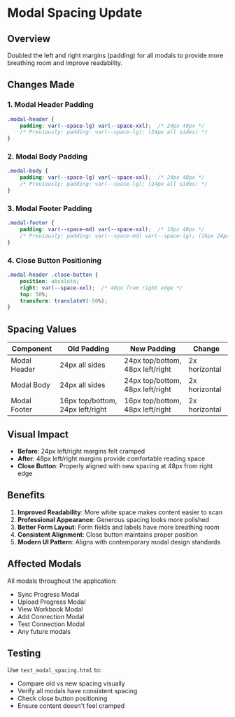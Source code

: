 # Modal Spacing Update

## Overview
Doubled the left and right margins (padding) for all modals to provide more breathing room and improve readability.

## Changes Made

### 1. Modal Header Padding
```css
.modal-header {
    padding: var(--space-lg) var(--space-xxl);  /* 24px 48px */
    /* Previously: padding: var(--space-lg); (24px all sides) */
}
```

### 2. Modal Body Padding
```css
.modal-body {
    padding: var(--space-lg) var(--space-xxl);  /* 24px 48px */
    /* Previously: padding: var(--space-lg); (24px all sides) */
}
```

### 3. Modal Footer Padding
```css
.modal-footer {
    padding: var(--space-md) var(--space-xxl);  /* 16px 48px */
    /* Previously: padding: var(--space-md) var(--space-lg); (16px 24px) */
}
```

### 4. Close Button Positioning
```css
.modal-header .close-button {
    position: absolute;
    right: var(--space-xxl);  /* 48px from right edge */
    top: 50%;
    transform: translateY(-50%);
}
```

## Spacing Values

| Component | Old Padding | New Padding | Change |
|-----------|-------------|-------------|---------|
| Modal Header | 24px all sides | 24px top/bottom, 48px left/right | 2x horizontal |
| Modal Body | 24px all sides | 24px top/bottom, 48px left/right | 2x horizontal |
| Modal Footer | 16px top/bottom, 24px left/right | 16px top/bottom, 48px left/right | 2x horizontal |

## Visual Impact

- **Before**: 24px left/right margins felt cramped
- **After**: 48px left/right margins provide comfortable reading space
- **Close Button**: Properly aligned with new spacing at 48px from right edge

## Benefits

1. **Improved Readability**: More white space makes content easier to scan
2. **Professional Appearance**: Generous spacing looks more polished
3. **Better Form Layout**: Form fields and labels have more breathing room
4. **Consistent Alignment**: Close button maintains proper position
5. **Modern UI Pattern**: Aligns with contemporary modal design standards

## Affected Modals

All modals throughout the application:
- Sync Progress Modal
- Upload Progress Modal
- View Workbook Modal
- Add Connection Modal
- Test Connection Modal
- Any future modals

## Testing

Use `test_modal_spacing.html` to:
- Compare old vs new spacing visually
- Verify all modals have consistent spacing
- Check close button positioning
- Ensure content doesn't feel cramped